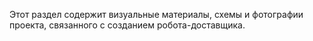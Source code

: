 Этот раздел содержит визуальные материалы, схемы и фотографии проекта, связанного с созданием робота-доставщика.
